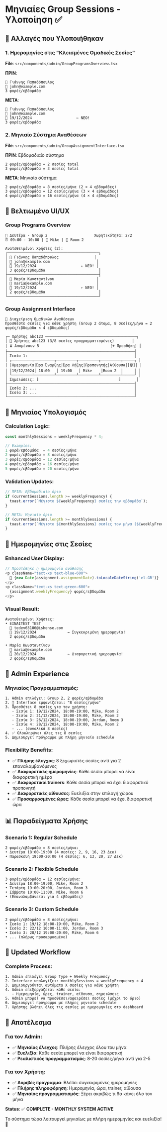 # Μηνιαίες Group Sessions - Υλοποίηση ✅

## 🎯 **Αλλαγές που Υλοποιήθηκαν**

### **1. Ημερομηνίες στις "Κλεισμένες Ομαδικές Σεσίες"**
**File**: `src/components/admin/GroupProgramsOverview.tsx`

**ΠΡΙΝ**:
```
👤 Γιάννης Παπαδόπουλος
📧 john@example.com
3 φορές/εβδομάδα
```

**ΜΕΤΑ**:
```
👤 Γιάννης Παπαδόπουλος
📧 john@example.com
📅 19/12/2024                    ← ΝΕΟ!
3 φορές/εβδομάδα
```

### **2. Μηνιαίο Σύστημα Αναθέσεων**
**File**: `src/components/admin/GroupAssignmentInterface.tsx`

**ΠΡΙΝ**: Εβδομαδιαίο σύστημα
```
2 φορές/εβδομάδα = 2 σεσίες total
3 φορές/εβδομάδα = 3 σεσίες total
```

**ΜΕΤΑ**: Μηνιαίο σύστημα
```
2 φορές/εβδομάδα = 8 σεσίες/μήνα (2 × 4 εβδομάδες)
3 φορές/εβδομάδα = 12 σεσίες/μήνα (3 × 4 εβδομάδες)
4 φορές/εβδομάδα = 16 σεσίες/μήνα (4 × 4 εβδομάδες)
```

## 🎨 **Βελτιωμένο UI/UX**

### **Group Programs Overview**
```
👥 Δευτέρα - Group 2                     Χωρητικότητα: 2/2
⏰ 09:00 - 10:00 | 👤 Mike | 📍 Room 2

Ανατεθειμένοι Χρήστες (2):
┌─────────────────────────────────────────┐
│ 👤 Γιάννης Παπαδόπουλος                │
│ 📧 john@example.com                     │
│ 📅 19/12/2024                    ← ΝΕΟ! │
│ 3 φορές/εβδομάδα                        │
├─────────────────────────────────────────┤
│ 👤 Μαρία Κωνσταντίνου                   │
│ 📧 maria@example.com                    │
│ 📅 19/12/2024                    ← ΝΕΟ! │
│ 2 φορές/εβδομάδα                        │
└─────────────────────────────────────────┘
```

### **Group Assignment Interface**
```
👥 Διαχείριση Ομαδικών Αναθέσεων
Προσθέστε σεσίες για κάθε χρήστη (Group 2 άτομα, 8 σεσίες/μήνα = 2 φορές/εβδομάδα × 4 εβδομάδες)

┌─ Χρήστης abc123 ─────────────────────────────────────────┐
│ 👤 Χρήστης abc123 (3/8 σεσίες προγραμματισμένες)        │
│ ⏳ Απομένουν 5                                [+ Προσθήκη] │
├─────────────────────────────────────────────────────────┤
│ Σεσία 1:                                                │
│ ┌─────────┬─────────┬─────────┬─────────┬─────────┬─────┐ │
│ │Ημερομηνία│Ώρα Έναρξης│Ώρα Λήξης│Προπονητής│Αίθουσα│[🗑️]│ │
│ │19/12/2024│ 18:00   │ 19:00   │ Mike    │Room 2  │     │ │
│ └─────────┴─────────┴─────────┴─────────┴─────────┴─────┘ │
│ Σημειώσεις: [                                    ]       │
├─────────────────────────────────────────────────────────┤
│ Σεσία 2: ...                                            │
│ Σεσία 3: ...                                            │
└─────────────────────────────────────────────────────────┘
```

## 🔢 **Μηνιαίος Υπολογισμός**

### **Calculation Logic**:
```javascript
const monthlySessions = weeklyFrequency * 4;

// Examples:
1 φορά/εβδομάδα  = 4 σεσίες/μήνα
2 φορές/εβδομάδα = 8 σεσίες/μήνα
3 φορές/εβδομάδα = 12 σεσίες/μήνα
4 φορές/εβδομάδα = 16 σεσίες/μήνα
5 φορές/εβδομάδα = 20 σεσίες/μήνα
```

### **Validation Updates**:
```javascript
// ΠΡΙΝ: Εβδομαδιαίο όριο
if (currentSessions.length >= weeklyFrequency) {
  toast.error(`Μέγιστο ${weeklyFrequency} σεσίες την εβδομάδα`);
}

// ΜΕΤΑ: Μηνιαίο όριο  
if (currentSessions.length >= monthlySessions) {
  toast.error(`Μέγιστο ${monthlySessions} σεσίες τον μήνα (${weeklyFrequency} φορές/εβδομάδα × 4 εβδομάδες)`);
}
```

## 📅 **Ημερομηνίες στις Σεσίες**

### **Enhanced User Display**:
```javascript
// Προστέθηκε η ημερομηνία ανάθεσης
<p className="text-xs text-blue-600">
  📅 {new Date(assignment.assignmentDate).toLocaleDateString('el-GR')}
</p>
<p className="text-xs text-green-600">
  {assignment.weeklyFrequency} φορές/εβδομάδα
</p>
```

### **Visual Result**:
```
Ανατεθειμένοι Χρήστες:
• EINAITEST TEST
  📧 tedev63106@ishense.com
  📅 19/12/2024              ← Συγκεκριμένη ημερομηνία!
  2 φορές/εβδομάδα

• Μαρία Κωνσταντίνου  
  📧 maria@example.com
  📅 20/12/2024              ← Διαφορετική ημερομηνία!
  3 φορές/εβδομάδα
```

## 🎯 **Admin Experience**

### **Μηνιαίος Προγραμματισμός**:
```
1. Admin επιλέγει: Group 2, 2 φορές/εβδομάδα
2. 🎉 Interface εμφανίζεται: "8 σεσίες/μήνα"
3. Προσθέτει 8 σεσίες για τον χρήστη:
   - Σεσία 1: 19/12/2024, 18:00-19:00, Mike, Room 2
   - Σεσία 2: 21/12/2024, 18:00-19:00, Mike, Room 2  
   - Σεσία 3: 26/12/2024, 18:00-19:00, Jordan, Room 3
   - Σεσία 4: 28/12/2024, 18:00-19:00, Mike, Room 2
   - ... (συνολικά 8 σεσίες)
4. ✅ Ολοκληρώνει όλες τις 8 σεσίες
5. Δημιουργεί πρόγραμμα με πλήρη μηνιαίο schedule
```

### **Flexibility Benefits**:
- ✅ **Πλήρης έλεγχος**: 8 ξεχωριστές σεσίες αντί για 2 επαναλαμβανόμενες
- ✅ **Διαφορετικές ημερομηνίες**: Κάθε σεσία μπορεί να είναι διαφορετική ημέρα
- ✅ **Διαφορετικοί trainers**: Κάθε σεσία μπορεί να έχει διαφορετικό προπονητή
- ✅ **Διαφορετικές αίθουσες**: Ευελιξία στην επιλογή χώρου
- ✅ **Προσαρμοσμένες ώρες**: Κάθε σεσία μπορεί να έχει διαφορετική ώρα

## 📊 **Παραδείγματα Χρήσης**

### **Scenario 1: Regular Schedule**
```
2 φορές/εβδομάδα = 8 σεσίες/μήνα:
• Δευτέρα 18:00-19:00 (4 σεσίες: 2, 9, 16, 23 Δεκ)
• Παρασκευή 19:00-20:00 (4 σεσίες: 6, 13, 20, 27 Δεκ)
```

### **Scenario 2: Flexible Schedule**
```
3 φορές/εβδομάδα = 12 σεσίες/μήνα:
• Δευτέρα 18:00-19:00, Mike, Room 2
• Τετάρτη 19:00-20:00, Jordan, Room 3  
• Σάββατο 10:00-11:00, Mike, Room 6
• (Επαναλαμβάνεται για 4 εβδομάδες)
```

### **Scenario 3: Custom Schedule**
```
2 φορές/εβδομάδα = 8 σεσίες/μήνα:
• Σεσία 1: 19/12 18:00-19:00, Mike, Room 2
• Σεσία 2: 22/12 10:00-11:00, Jordan, Room 3
• Σεσία 3: 28/12 19:00-20:00, Mike, Room 6
• ... (πλήρως προσαρμοσμένο)
```

## 🔄 **Updated Workflow**

### **Complete Process**:
```
1. Admin επιλέγει Group Type + Weekly Frequency
2. Interface υπολογίζει: monthlySessions = weeklyFrequency × 4
3. Δημιουργούνται αυτόματα X σεσίες για κάθε χρήστη
4. Admin επεξεργάζεται κάθε σεσία:
   - Ημερομηνία, ώρες, trainer, αίθουσα, σημειώσεις
5. Admin μπορεί να προσθέσει/αφαιρέσει σεσίες (μέχρι το όριο)
6. Δημιουργεί πρόγραμμα με πλήρες μηνιαίο schedule
7. Χρήστης βλέπει όλες τις σεσίες με ημερομηνίες στο dashboard
```

## 🎉 **Αποτέλεσμα**

### **Για τον Admin**:
- ✅ **Μηνιαίος έλεγχος**: Πλήρης έλεγχος όλου του μήνα
- ✅ **Ευελιξία**: Κάθε σεσία μπορεί να είναι διαφορετική
- ✅ **Ρεαλιστικός προγραμματισμός**: 8-20 σεσίες/μήνα αντί για 2-5

### **Για τον Χρήστη**:
- ✅ **Ακριβές πρόγραμμα**: Βλέπει συγκεκριμένες ημερομηνίες
- ✅ **Πλήρης πληροφόρηση**: Ημερομηνία, ώρα, trainer, αίθουσα
- ✅ **Μηνιαίος προγραμματισμός**: Ξέρει ακριβώς τι θα κάνει όλο τον μήνα

**Status**: ✅ **COMPLETE - MONTHLY SYSTEM ACTIVE**

Το σύστημα τώρα λειτουργεί μηνιαίως με πλήρη ημερομηνίες και ευελιξία! 🚀
